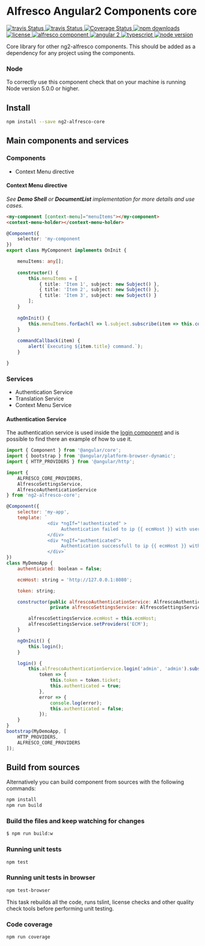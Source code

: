 # Alfresco Angular2 Components core

<p>
  <a title='Build Status Travis' href="https://travis-ci.org/Alfresco/alfresco-ng2-components">
    <img src='https://travis-ci.org/Alfresco/alfresco-ng2-components.svg?branch=master'  alt='travis
    Status' />
  </a>
  <a title='Build Status AppVeyor' href="https://ci.appveyor.com/project/alfresco/alfresco-ng2-components">
    <img src='https://ci.appveyor.com/api/projects/status/github/Alfresco/alfresco-ng2-components'  alt='travis
    Status' />
  </a>
  <a href='https://codecov.io/gh/Alfresco/alfresco-ng2-components'>
    <img src='https://img.shields.io/codecov/c/github/Alfresco/alfresco-ng2-components/master.svg?maxAge=2592000' alt='Coverage Status' />
  </a>
  <a href='https://www.npmjs.com/package/ng2-alfresco-core'>
    <img src='https://img.shields.io/npm/dt/ng2-alfresco-core.svg' alt='npm downloads' />
  </a>
  <a href='https://github.com/Alfresco/alfresco-ng2-components/blob/master/LICENSE'>
     <img src='https://img.shields.io/hexpm/l/plug.svg' alt='license' />
  </a>
  <a href='https://www.alfresco.com/'>
     <img src='https://img.shields.io/badge/style-component-green.svg?label=alfresco' alt='alfresco component' />
  </a>
  <a href='https://angular.io/'>
     <img src='https://img.shields.io/badge/style-2-red.svg?label=angular' alt='angular 2' />
  </a>
  <a href='https://www.typescriptlang.org/docs/tutorial.html'>
     <img src='https://img.shields.io/badge/style-lang-blue.svg?label=typescript' alt='typescript' />
  </a>
  <a href='https://www.alfresco.com/'>
     <img src='https://img.shields.io/badge/style-%3E5.0.0-blue.svg?label=node%20version' alt='node version' />
  </a>
</p>

Core library for other ng2-alfresco components.
This should be added as a dependency for any project using the components.

### Node
To correctly use this component check that on your machine is running Node version 5.0.0 or higher.

## Install

```sh
npm install --save ng2-alfresco-core
```

## Main components and services

### Components

- Context Menu directive

#### Context Menu directive

_See **Demo Shell** or **DocumentList** implementation for more details and use cases._

```html
<my-component [context-menu]="menuItems"></my-component>
<context-menu-holder></context-menu-holder>
```

```ts
@Component({
    selector: 'my-component
})
export class MyComponent implements OnInit {

    menuItems: any[];
    
    constructor() {
        this.menuItems = [
            { title: 'Item 1', subject: new Subject() },
            { title: 'Item 2', subject: new Subject() },
            { title: 'Item 3', subject: new Subject() }
        ];
    }
    
    ngOnInit() {
        this.menuItems.forEach(l => l.subject.subscribe(item => this.commandCallback(item)));
    }
    
    commandCallback(item) {
        alert(`Executing ${item.title} command.`);
    }

}
```

### Services

- Authentication Service
- Translation Service
- Context Menu Service

#### Authentication Service

The authentication service is used inside the [login component](../ng2-alfresco-login) and is possible to find there an example of how to use it.

```javascript
import { Component } from '@angular/core';
import { bootstrap } from '@angular/platform-browser-dynamic';
import { HTTP_PROVIDERS } from '@angular/http';

import {
    ALFRESCO_CORE_PROVIDERS,
    AlfrescoSettingsService,
    AlfrescoAuthenticationService
} from 'ng2-alfresco-core';

@Component({
    selector: 'my-app',
    template: `
               <div *ngIf="!authenticated" >
                    Authentication failed to ip {{ ecmHost }} with user: admin, admin
               </div>
               <div *ngIf="authenticated">
                    Authentication successfull to ip {{ ecmHost }} with user: admin, admin, your token is {{ token }}
               </div>`
})
class MyDemoApp {
    authenticated: boolean = false;

    ecmHost: string = 'http://127.0.0.1:8080';

    token: string;

    constructor(public alfrescoAuthenticationService: AlfrescoAuthenticationService,
                private alfrescoSettingsService: AlfrescoSettingsService) {

        alfrescoSettingsService.ecmHost = this.ecmHost;
        alfrescoSettingsService.setProviders('ECM');
    }

    ngOnInit() {
        this.login();
    }

    login() {
        this.alfrescoAuthenticationService.login('admin', 'admin').subscribe(
            token => {
                this.token = token.ticket;
                this.authenticated = true;
            },
            error => {
                console.log(error);
                this.authenticated = false;
            });
    }
}
bootstrap(MyDemoApp, [
    HTTP_PROVIDERS,
    ALFRESCO_CORE_PROVIDERS
]);

```


## Build from sources

Alternatively you can build component from sources with the following commands:

```sh
npm install
npm run build
```

### Build the files and keep watching for changes

```sh
$ npm run build:w
```

### Running unit tests

```sh
npm test
```

### Running unit tests in browser

```sh
npm test-browser
```

This task rebuilds all the code, runs tslint, license checks and other quality check tools 
before performing unit testing. 

### Code coverage

```sh
npm run coverage
```